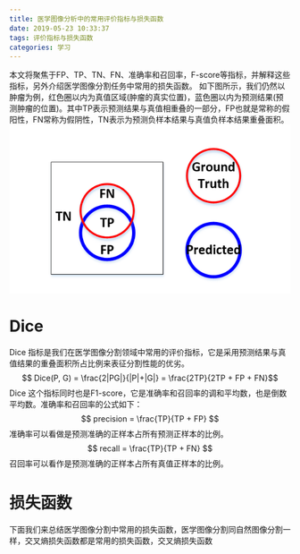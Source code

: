 ```yaml
---
title: 医学图像分析中的常用评价指标与损失函数
date: 2019-05-23 10:33:37
tags: 评价指标与损失函数
categories: 学习
---
```

本文将聚焦于FP、TP、TN、FN、准确率和召回率，F-score等指标，并解释这些指标，另外介绍医学图像分割任务中常用的损失函数。
如下图所示，我们仍然以肿瘤为例，红色圈以内为真值区域(肿瘤的真实位置)，蓝色圈以内为预测结果(预测肿瘤的位置)。其中TP表示预测结果与真值相重叠的一部分，FP也就是常称的假阳性，FN常称为假阴性，TN表示为预测负样本结果与真值负样本结果重叠面积。
![](https://raw.githubusercontent.com/hjyai94/Blog/master/source/uploads/TPandFP.png)

# Dice 
Dice 指标是我们在医学图像分割领域中常用的评价指标，它是采用预测结果与真值结果的重叠面积所占比例来表征分割性能的优劣。
$$ Dice(P, G) = \frac{2|PG|}{|P|+|G|} = \frac{2TP}{2TP + FP + FN}$$
Dice 这个指标同时也是F1-score，它是准确率和召回率的调和平均数，也是倒数平均数。准确率和召回率的公式如下：
$$ precision = \frac{TP}{TP + FP} $$
准确率可以看做是预测准确的正样本占所有预测正样本的比例。
$$ recall = \frac{TP}{TP + FN} $$
召回率可以看作是预测准确的正样本占所有真值正样本的比例。

# 损失函数
下面我们来总结医学图像分割中常用的损失函数，医学图像分割同自然图像分割一样，交叉熵损失函数都是常用的损失函数，交叉熵损失函数